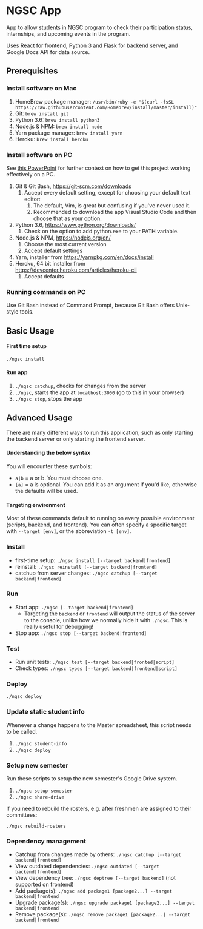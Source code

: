 # NGSC App
App to allow students in NGSC program to check their participation status, internships, and upcoming events in the program. 

Uses React for frontend, Python 3 and Flask for backend server, and Google Docs API for data source.

## Prerequisites

### Install software on Mac
1. HomeBrew package manager: `/usr/bin/ruby -e "$(curl -fsSL https://raw.githubusercontent.com/Homebrew/install/master/install)"`
1. Git: `brew install git`
1. Python 3.6: `brew install python3`
1. Node.js & NPM: `brew install node`
1. Yarn package manager: `brew install yarn`
1. Heroku: `brew install heroku`

### Install software on PC
See [this PowerPoint](https://docs.google.com/presentation/d/1pAoLLMqqH6JGG9ILwlhKMwVzUVzux9bFmZINPJWeW9Q/edit?usp=sharing) 
for further context on how to get this project working effectively on a PC.

1. Git & Git Bash, https://git-scm.com/downloads
    1. Accept every default setting, except for choosing your default text editor:
        1. The default, Vim, is great but confusing if you've never used it.
        1. Recommended to download the app Visual Studio Code and then choose that as your option.
1. Python 3.6, https://www.python.org/downloads/ 
    1. Check on the option to add python.exe to your PATH variable.
1. Node.js & NPM, https://nodejs.org/en/ 
    1. Choose the most current version
    1. Accept default settings
1. Yarn, installer from https://yarnpkg.com/en/docs/install
1. Heroku, 64 bit installer from https://devcenter.heroku.com/articles/heroku-cli
    1. Accept defaults
    
### Running commands on PC
Use Git Bash instead of Command Prompt, because Git Bash offers Unix-style tools.

## Basic Usage

#### First time setup
`./ngsc install`

#### Run app
1. `./ngsc catchup`, checks for changes from the server
1. `./ngsc`, starts the app at `localhost:3000` (go to this in your browser)
1. `./ngsc stop`, stops the app

## Advanced Usage
There are many different ways to run this application, such as only starting the backend server or only starting the frontend server.

#### Understanding the below syntax
You will encounter these symbols:
* `a|b` = a or b. You must choose one.
* `[a]` = a is optional. You can add it as an argument if you'd like, otherwise the defaults will be used. 

#### Targeting environment
Most of these commands default to running on every possible environment (scripts, backend, and frontend). 
You can often specify a specific target with `--target [env]`, or the abbreviation `-t [env]`.

### Install
* first-time setup: `./ngsc install [--target backend|frontend]`
* reinstall: `./ngsc reinstall [--target backend|frontend]`
* catchup from server changes: `./ngsc catchup [--target backend|frontend]`

### Run
* Start app: `./ngsc [--target backend|frontend]`
    * Targeting the `backend` or `frontend` will output the status of the server to the console, unlike how we normally 
    hide it with `./ngsc`. This is really useful for debugging!
* Stop app: `./ngsc stop [--target backend|frontend]`

### Test
* Run unit tests: `./ngsc test [--target backend|fronted|script]`
* Check types: `./ngsc types [--target backend|frontend|script]`


### Deploy
`./ngsc deploy`

### Update static student info
Whenever a change happens to the Master spreadsheet, this script needs to be called.

1. `./ngsc student-info`
1. `./ngsc deploy`

### Setup new semester
Run these scripts to setup the new semester's Google Drive system.

1. `./ngsc setup-semester`
1. `./ngsc share-drive`

If you need to rebuild the rosters, e.g. after freshmen are assigned to their committees:

`./ngsc rebuild-rosters`

### Dependency management
* Catchup from changes made by others: `./ngsc catchup [--target backend|frontend]`
* View outdated dependencies: `./ngsc outdated [--target backend|frontend]`
* View dependency tree: `./ngsc deptree [--target backend]` (not supported on frontend)
* Add package(s): `./ngsc add package1 [package2...] --target backend|frontend`
* Upgrade package(s): `./ngsc upgrade package1 [package2...] --target backend|frontend`
* Remove package(s): `./ngsc remove package1 [package2...] --target backend|frontend`
